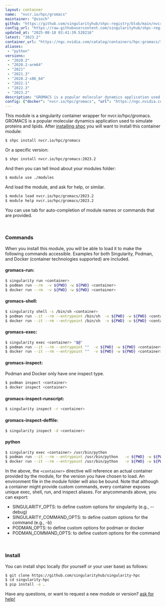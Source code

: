 ```yaml
---
layout: container
name:  "nvcr.io/hpc/gromacs"
maintainer: "@vsoch"
github: "https://github.com/singularityhub/shpc-registry/blob/main/nvcr.io/hpc/gromacs/container.yaml"
config_url: "https://raw.githubusercontent.com/singularityhub/shpc-registry/main/nvcr.io/hpc/gromacs/container.yaml"
updated_at: "2025-08-18 03:41:39.528216"
latest: "2023.2"
container_url: "https://ngc.nvidia.com/catalog/containers/hpc:gromacs/tags"
aliases:
 - "python"
versions:
 - "2020.2"
 - "2020.2-arm64"
 - "2021"
 - "2021.3"
 - "2020.2-x86_64"
 - "2022.1"
 - "2022.3"
 - "2023.2"
description: "GROMACS is a popular molecular dynamics application used to simulate proteins and lipids."
config: {"docker": "nvcr.io/hpc/gromacs", "url": "https://ngc.nvidia.com/catalog/containers/hpc:gromacs/tags", "maintainer": "@vsoch", "description": "GROMACS is a popular molecular dynamics application used to simulate proteins and lipids.", "latest": {"2023.2": "sha256:04d5ac4416523624bbfcb36c85a63fd8a6ac8acf7c2eeb1af89dd03c60d45daf"}, "tags": {"2020.2": "sha256:2d51288e7b0cacc3c33fdde07a2b81a803c243411ccb805e03179fa2554b8daa", "2020.2-arm64": "sha256:2b8c453a5fc709f19e48c76d2b8403d1a5248eef2f05c1429df23b77e1c06b33", "2021": "sha256:aa095dcdb175e10132a5862204bf91e6f374f72ba9f2360d9ff5c45ae67785fd", "2021.3": "sha256:bfa887d5bebc48fe551873a240ecd0a2bb87f7c3d67f0178233304b5b779cedc", "2020.2-x86_64": "sha256:b76a847b8f85bab0a5605a97b774583650132d8f413c0d878ffbdc381a04472a", "2022.1": "sha256:1a300919fef314b2b42b4f252eb92052ccb912eaed066f1cd3f1415038a6cbce", "2022.3": "sha256:b55e99df2acb691f6dd147d33f7fe3519731fe572599c0bdd9b17718a133d551", "2023.2": "sha256:04d5ac4416523624bbfcb36c85a63fd8a6ac8acf7c2eeb1af89dd03c60d45daf"}, "filter": ["^((?!arm).)*$"], "features": {"gpu": true}, "aliases": {"python": "/usr/bin/python"}}
---
```


This module is a singularity container wrapper for nvcr.io/hpc/gromacs.
GROMACS is a popular molecular dynamics application used to simulate proteins and lipids.
After [installing shpc](#install) you will want to install this container module:


```bash
$ shpc install nvcr.io/hpc/gromacs
```

Or a specific version:

```bash
$ shpc install nvcr.io/hpc/gromacs:2023.2
```

And then you can tell lmod about your modules folder:

```bash
$ module use ./modules
```

And load the module, and ask for help, or similar.

```bash
$ module load nvcr.io/hpc/gromacs/2023.2
$ module help nvcr.io/hpc/gromacs/2023.2
```

You can use tab for auto-completion of module names or commands that are provided.

<br>

### Commands

When you install this module, you will be able to load it to make the following commands accessible.
Examples for both Singularity, Podman, and Docker (container technologies supported) are included.

#### gromacs-run:

```bash
$ singularity run <container>
$ podman run --rm  -v ${PWD} -w ${PWD} <container>
$ docker run --rm  -v ${PWD} -w ${PWD} <container>
```

#### gromacs-shell:

```bash
$ singularity shell -s /bin/sh <container>
$ podman run --it --rm --entrypoint /bin/sh  -v ${PWD} -w ${PWD} <container>
$ docker run --it --rm --entrypoint /bin/sh  -v ${PWD} -w ${PWD} <container>
```

#### gromacs-exec:

```bash
$ singularity exec <container> "$@"
$ podman run --it --rm --entrypoint ""  -v ${PWD} -w ${PWD} <container> "$@"
$ docker run --it --rm --entrypoint ""  -v ${PWD} -w ${PWD} <container> "$@"
```

#### gromacs-inspect:

Podman and Docker only have one inspect type.

```bash
$ podman inspect <container>
$ docker inspect <container>
```

#### gromacs-inspect-runscript:

```bash
$ singularity inspect -r <container>
```

#### gromacs-inspect-deffile:

```bash
$ singularity inspect -d <container>
```


#### python

```bash
$ singularity exec <container> /usr/bin/python
$ podman run --it --rm --entrypoint /usr/bin/python   -v ${PWD} -w ${PWD} <container> -c " $@"
$ docker run --it --rm --entrypoint /usr/bin/python   -v ${PWD} -w ${PWD} <container> -c " $@"
```



In the above, the `<container>` directive will reference an actual container provided
by the module, for the version you have chosen to load. An environment file in the
module folder will also be bound. Note that although a container
might provide custom commands, every container exposes unique exec, shell, run, and
inspect aliases. For anycommands above, you can export:

 - SINGULARITY_OPTS: to define custom options for singularity (e.g., --debug)
 - SINGULARITY_COMMAND_OPTS: to define custom options for the command (e.g., -b)
 - PODMAN_OPTS: to define custom options for podman or docker
 - PODMAN_COMMAND_OPTS: to define custom options for the command

<br>

### Install

You can install shpc locally (for yourself or your user base) as follows:

```bash
$ git clone https://github.com/singularityhub/singularity-hpc
$ cd singularity-hpc
$ pip install -e .
```

Have any questions, or want to request a new module or version? [ask for help!](https://github.com/singularityhub/singularity-hpc/issues)